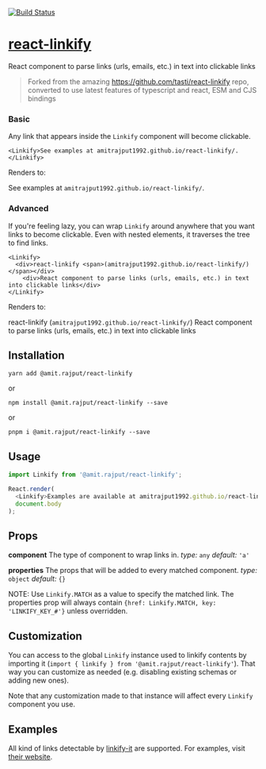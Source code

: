 [![Build Status](https://app.travis-ci.com/amitrajput1992/react-linkify.svg?branch=master)](https://app.travis-ci.com/amitrajput1992/react-linkify)

# [react-linkify](https://github.com/amitrajput1992/react-linkify/)
React component to parse links (urls, emails, etc.) in text into clickable links

> Forked from the amazing https://github.com/tasti/react-linkify repo, converted to use latest features of typescript and react, ESM and CJS bindings

### Basic

Any link that appears inside the `Linkify` component will become clickable.

```
<Linkify>See examples at amitrajput1992.github.io/react-linkify/.</Linkify>
```

Renders to:

See examples at `amitrajput1992.github.io/react-linkify/`.

### Advanced

If you're feeling lazy, you can wrap `Linkify` around anywhere that you want links to become clickable. Even with nested elements, it traverses the tree to find links.

```
<Linkify>
  <div>react-linkify <span>(amitrajput1992.github.io/react-linkify/)</span></div>
    <div>React component to parse links (urls, emails, etc.) in text into clickable links</div>   
</Linkify>
```

Renders to:

react-linkify (`amitrajput1992.github.io/react-linkify/`)
React component to parse links (urls, emails, etc.) in text into clickable links


## Installation

```
yarn add @amit.rajput/react-linkify
```

or

```
npm install @amit.rajput/react-linkify --save
```

or

```
pnpm i @amit.rajput/react-linkify --save
```

## Usage

```js
import Linkify from '@amit.rajput/react-linkify';

React.render(
  <Linkify>Examples are available at amitrajput1992.github.io/react-linkify/.</Linkify>,
  document.body
);
```

## Props

**component**
The type of component to wrap links in.
_type:_ `any`
_default:_ `'a'`

**properties**
The props that will be added to every matched component.
_type:_ `object`
_default:_ `{}`

NOTE: Use `Linkify.MATCH` as a value to specify the matched link. The properties prop will always contain `{href: Linkify.MATCH, key: 'LINKIFY_KEY_#'}` unless overridden.


## Customization

You can access to the global `Linkify` instance used to linkify contents by importing it (`import { linkify } from '@amit.rajput/react-linkify'`).
That way you can customize as needed (e.g. disabling existing schemas or adding new ones).

Note that any customization made to that instance will affect every `Linkify` component you use.

## Examples

All kind of links detectable by
[linkify-it](https://github.com/markdown-it/linkify-it) are supported. For
examples, visit [their website](http://markdown-it.github.io/linkify-it/).
